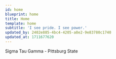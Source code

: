 ```yaml
---
id: home
blueprint: home
title: Home
template: home
subtitle: 'I see pride. I see power.'
updated_by: 2402e885-4bc4-4205-a8e2-9e83780c1740
updated_at: 1711677620
---
```

Sigma Tau Gamma - Pittsburg State